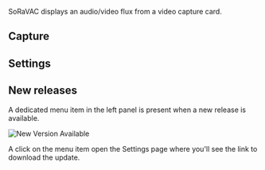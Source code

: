 ﻿SoRaVAC displays an audio/video flux from a video capture card.

## Capture

## Settings

## New releases

A dedicated menu item in the left panel is present when a new release is available.

![New Version Available](/Assets/Help_NewVersion.png)

A click on the menu item open the Settings page where you'll see the link to download the update.
